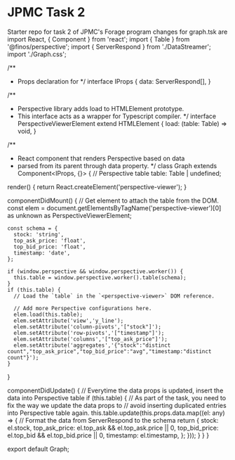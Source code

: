 # JPMC Task 2
Starter repo for task 2 of JPMC's Forage program 
changes for graph.tsk are
import React, { Component } from 'react';
import { Table } from '@finos/perspective';
import { ServerRespond } from './DataStreamer';
import './Graph.css';

/**
 * Props declaration for <Graph />
 */
interface IProps {
  data: ServerRespond[],
}

/**
 * Perspective library adds load to HTMLElement prototype.
 * This interface acts as a wrapper for Typescript compiler.
 */
interface PerspectiveViewerElement extend HTMLElement {
  load: (table: Table) => void,
}

/**
 * React component that renders Perspective based on data
 * parsed from its parent through data property.
 */
class Graph extends Component<IProps, {}> {
  // Perspective table
  table: Table | undefined;

  render() {
    return React.createElement('perspective-viewer');
  }

  componentDidMount() {
    // Get element to attach the table from the DOM.
    const elem = document.getElementsByTagName('perspective-viewer')[0] as unknown as PerspectiveViewerElement;

    const schema = {
      stock: 'string',
      top_ask_price: 'float',
      top_bid_price: 'float',
      timestamp: 'date',
    };

    if (window.perspective && window.perspective.worker()) {
      this.table = window.perspective.worker().table(schema);
    }
    if (this.table) {
      // Load the `table` in the `<perspective-viewer>` DOM reference.

      // Add more Perspective configurations here.
      elem.load(this.table);
      elem.setAttribute('view','y_line');
      elem.setAttribute('column-pivots','["stock"]');
      elem.setAttribute('row-pivots','["timestamp"]');
      elem.setAttribute('columns','["top_ask_price"]');
      elem.setAttribute('aggregates','{"stock":"distinct count","top_ask_price","top_bid_price":"avg","timestamp:"distinct count"}'); 
    }
  }

  componentDidUpdate() {
    // Everytime the data props is updated, insert the data into Perspective table
    if (this.table) {
      // As part of the task, you need to fix the way we update the data props to
      // avoid inserting duplicated entries into Perspective table again.
      this.table.update(this.props.data.map((el: any) => {
        // Format the data from ServerRespond to the schema
        return {
          stock: el.stock,
          top_ask_price: el.top_ask && el.top_ask.price || 0,
          top_bid_price: el.top_bid && el.top_bid.price || 0,
          timestamp: el.timestamp,
        };
      }));
    }
  }
}

export default Graph;

